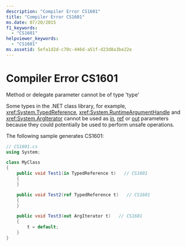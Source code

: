 ```yaml
---
description: "Compiler Error CS1601"
title: "Compiler Error CS1601"
ms.date: 07/20/2015
f1_keywords: 
  - "CS1601"
helpviewer_keywords: 
  - "CS1601"
ms.assetid: 5efa1d2d-c70c-446d-a51f-d23d8a3be22e
---
```

# Compiler Error CS1601
Method or delegate parameter cannot be of type 'type'  
  
 Some types in the .NET class library, for example, <xref:System.TypedReference>, <xref:System.RuntimeArgumentHandle> and <xref:System.ArgIterator> cannot be used as [in](../language-reference/keywords/in-parameter-modifier.md), [ref](../language-reference/keywords/ref.md) or [out](../language-reference/keywords/out-parameter-modifier.md) parameters because they could potentially be used to perform unsafe operations.  
  
 The following sample generates CS1601:  
  
```csharp  
// CS1601.cs  
using System;

class MyClass
{
    public void Test1(in TypedReference t)   // CS1601  
    {
    }

    public void Test2(ref TypedReference t)   // CS1601  
    {
    }

    public void Test3(out ArgIterator t)   // CS1601  
    {
        t = default;
    }
}
```
